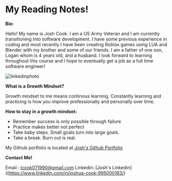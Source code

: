 # My Reading Notes!

**Bio:**

Hello! My name is Josh Cook. I am a US Army Veteran and I am currently transitioning into software development. I have some previous experience in coding and most recently I have been creating Roblox games using LUA and Blender with my brother and some of our friends. I am a father of one son, Logan whom is 4 years old, and a husband. I look forward to learning throughout this course and I hope to eventually get a job as a full time software engineer!

![linkedinphoto](https://user-images.githubusercontent.com/75331306/176013997-7a77980c-8f33-4817-a286-2d81b5c6a4e6.jpg)

**What is a Growth Mindset?**

Growth mindset to me means continous learning. Constantly learning and practicing is how you improve professionally and personally over time.

**How to stay in a growth mindset:**

- Remember success is only possible through failure
- Practice makes better not perfect
- Take baby steps. Small goals turn into large goals.
- Take a break. Burn out is real.

My Github portfolio is located at [Josh's Github Portfolio](https://github.com/jcook071990)

**Contact Me!**

Email : [jcook071990@gmail.com](mailto:jcook071990@gmail.com)
Linkedin: [Josh's Linkedin]((https://www.linkedin.com/in/joshua-cook-995000183/)
